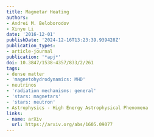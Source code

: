 ```yaml
---
title: Magnetar Heating
authors:
- Andrei M. Beloborodov
- Xinyu Li
date: '2016-12-01'
publishDate: '2024-12-16T13:23:39.939428Z'
publication_types:
- article-journal
publication: '*apj*'
doi: 10.3847/1538-4357/833/2/261
tags:
- dense matter
- 'magnetohydrodynamics: MHD'
- neutrinos
- 'radiation mechanisms: general'
- 'stars: magnetars'
- 'stars: neutron'
- Astrophysics - High Energy Astrophysical Phenomena
links:
- name: arXiv
  url: https://arxiv.org/abs/1605.09077
---
```

